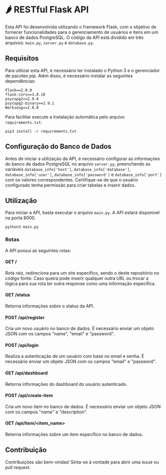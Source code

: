 # 🌶️ RESTful Flask API

Esta API foi desenvolvida utilizando o framework Flask, com o objetivo de fornecer funcionalidades para o gerenciamento de usuários e itens em um banco de dados PostgreSQL. O código da API está dividido em três arquivos: `main.py`, `server.py` e `database.py`.

## Requisitos

Para utilizar esta API, é necessário ter instalado o Python 3 e o gerenciador de pacotes pip. Além disso, é necessário instalar as seguintes dependências:

```
Flask==2.0.0
flask-cors==3.0.10
psycopg2==2.9.6
psycopg2-binary==2.9.1
Werkzeug==2.0.0
```
Para facilitar execute a instalação automática pelo arquivo `requirements.txt`:
```
pip3 install -r requirements.txt
```

## Configuração do Banco de Dados

Antes de iniciar a utilização da API, é necessário configurar as informações do banco de dados PostgreSQL no arquivo `server.py`, preenchendo as variáveis `database_info['host']`, `database_info['database']`, `database_info['user']`, `database_info['password']` e `database_info['port']` com os valores correspondentes. Certifique-se de que o usuário configurado tenha permissão para criar tabelas e inserir dados.

## Utilização

Para iniciar a API, basta executar o arquivo `main.py`. A API estará disponível na porta 8000.
```
python3 main.py
```

### Rotas

A API possui as seguintes rotas:

#### GET /

Rota raiz, redireciona para um site específico, sendo o deste repositório no código fonte. Caso queira pode inserir qualquer outra URL ou trocar
a lógica para sua rota ter outra response como uma informação específica.

#### GET /status

Retorna informações sobre o status da API.

#### POST /api/register

Cria um novo usuário no banco de dados. É necessário enviar um objeto JSON com os campos "name", "email" e "password".

#### POST /api/login

Realiza a autenticação de um usuário com base no email e senha. É necessário enviar um objeto JSON com os campos "email" e "password".

#### GET /api/dashboard

Retorna informações do dashboard do usuário autenticado.

#### POST /api/create-item

Cria um novo item no banco de dados. É necessário enviar um objeto JSON com os campos "name" e "description".

#### GET /api/item/<item_name>

Retorna informações sobre um item específico no banco de dados.

## Contribuição

Contribuições são bem-vindas! Sinta-se à vontade para abrir uma issue ou pull request.
